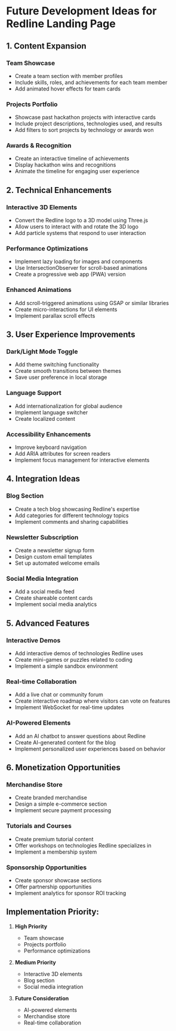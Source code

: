 # Future Development Ideas for Redline Landing Page

## 1. Content Expansion

### Team Showcase
- Create a team section with member profiles
- Include skills, roles, and achievements for each team member
- Add animated hover effects for team cards

### Projects Portfolio
- Showcase past hackathon projects with interactive cards
- Include project descriptions, technologies used, and results
- Add filters to sort projects by technology or awards won

### Awards & Recognition
- Create an interactive timeline of achievements
- Display hackathon wins and recognitions
- Animate the timeline for engaging user experience

## 2. Technical Enhancements

### Interactive 3D Elements
- Convert the Redline logo to a 3D model using Three.js
- Allow users to interact with and rotate the 3D logo
- Add particle systems that respond to user interaction

### Performance Optimizations
- Implement lazy loading for images and components
- Use IntersectionObserver for scroll-based animations
- Create a progressive web app (PWA) version

### Enhanced Animations
- Add scroll-triggered animations using GSAP or similar libraries
- Create micro-interactions for UI elements
- Implement parallax scroll effects

## 3. User Experience Improvements

### Dark/Light Mode Toggle
- Add theme switching functionality
- Create smooth transitions between themes
- Save user preference in local storage

### Language Support
- Add internationalization for global audience
- Implement language switcher
- Create localized content

### Accessibility Enhancements
- Improve keyboard navigation
- Add ARIA attributes for screen readers
- Implement focus management for interactive elements

## 4. Integration Ideas

### Blog Section
- Create a tech blog showcasing Redline's expertise
- Add categories for different technology topics
- Implement comments and sharing capabilities

### Newsletter Subscription
- Create a newsletter signup form
- Design custom email templates
- Set up automated welcome emails

### Social Media Integration
- Add a social media feed
- Create shareable content cards
- Implement social media analytics

## 5. Advanced Features

### Interactive Demos
- Add interactive demos of technologies Redline uses
- Create mini-games or puzzles related to coding
- Implement a simple sandbox environment

### Real-time Collaboration
- Add a live chat or community forum
- Create interactive roadmap where visitors can vote on features
- Implement WebSocket for real-time updates

### AI-Powered Elements
- Add an AI chatbot to answer questions about Redline
- Create AI-generated content for the blog
- Implement personalized user experiences based on behavior

## 6. Monetization Opportunities

### Merchandise Store
- Create branded merchandise
- Design a simple e-commerce section
- Implement secure payment processing

### Tutorials and Courses
- Create premium tutorial content
- Offer workshops on technologies Redline specializes in
- Implement a membership system

### Sponsorship Opportunities
- Create sponsor showcase sections
- Offer partnership opportunities
- Implement analytics for sponsor ROI tracking

## Implementation Priority:

1. **High Priority**
   - Team showcase
   - Projects portfolio
   - Performance optimizations

2. **Medium Priority**
   - Interactive 3D elements
   - Blog section
   - Social media integration

3. **Future Consideration**
   - AI-powered elements
   - Merchandise store
   - Real-time collaboration
